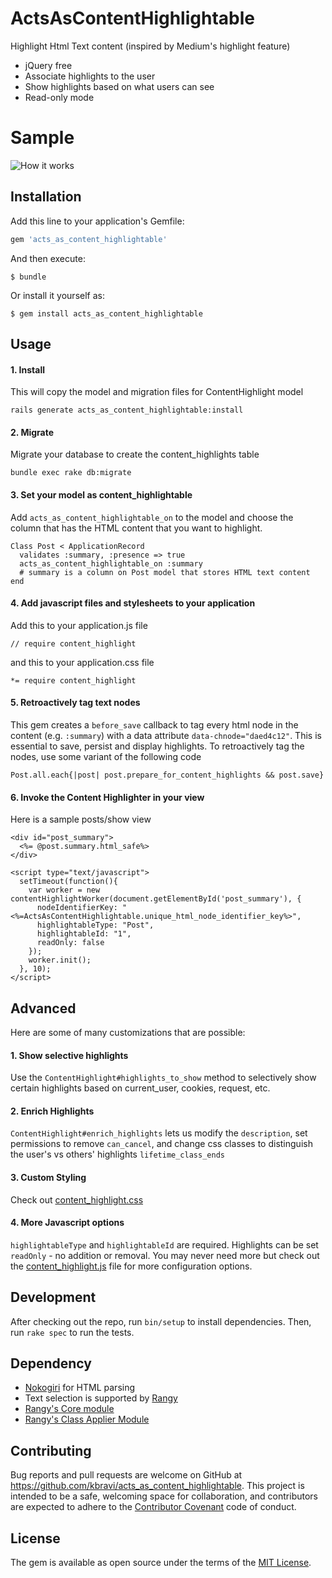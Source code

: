 # ActsAsContentHighlightable

Highlight Html Text content (inspired by Medium's highlight feature)
* jQuery free
* Associate highlights to the user
* Show highlights based on what users can see
* Read-only mode

# Sample
![How it works](http://i.imgur.com/xHBCBht.gif)

## Installation

Add this line to your application's Gemfile:

```ruby
gem 'acts_as_content_highlightable'
```

And then execute:

```
$ bundle
```

Or install it yourself as:

```
$ gem install acts_as_content_highlightable
```

## Usage

#### 1. Install
This will copy the model and migration files for ContentHighlight model

```
rails generate acts_as_content_highlightable:install
```

#### 2. Migrate
Migrate your database to create the content_highlights table

```
bundle exec rake db:migrate
```

#### 3. Set your model as content_highlightable
Add `acts_as_content_highlightable_on` to the model and choose the column that has the HTML content that you want to highlight.

```
Class Post < ApplicationRecord
  validates :summary, :presence => true
  acts_as_content_highlightable_on :summary
  # summary is a column on Post model that stores HTML text content
end
```

#### 4. Add javascript files and stylesheets to your application
Add this to your application.js file
```
// require content_highlight
```
and this to your application.css file
```
*= require content_highlight
```

#### 5. Retroactively tag text nodes
This gem creates a `before_save` callback to tag every html node in the content (e.g. `:summary`) with a data attribute `data-chnode="daed4c12"`. This is essential to save, persist and display highlights. To retroactively tag the nodes, use some variant of the following code
```
Post.all.each{|post| post.prepare_for_content_highlights && post.save}
```

#### 6. Invoke the Content Highlighter in your view
Here is a sample posts/show view
```
<div id="post_summary">
  <%= @post.summary.html_safe%>
</div>

<script type="text/javascript">
  setTimeout(function(){
    var worker = new contentHighlightWorker(document.getElementById('post_summary'), {
      nodeIdentifierKey: "<%=ActsAsContentHighlightable.unique_html_node_identifier_key%>",
      highlightableType: "Post",
      highlightableId: "1",
      readOnly: false
    });
    worker.init();
  }, 10);
</script>

```

## Advanced
Here are some of many customizations that are possible:
#### 1. Show selective highlights
Use the `ContentHighlight#highlights_to_show` method to selectively show certain highlights based on current_user, cookies, request, etc.

#### 2. Enrich Highlights
`ContentHighlight#enrich_highlights` lets us modify the `description`, set permissions to remove `can_cancel`, and change css classes to distinguish the user's vs others' highlights `lifetime_class_ends`

#### 3. Custom Styling
Check out [content_highlight.css](./vendor/assets/stylesheets/content_highlight.css)

#### 4. More Javascript options
`highlightableType` and `highlightableId` are required. Highlights can be set `readOnly` - no addition or removal. You may never need more but check out the [content_highlight.js](./vendor/assets/javascripts/content_highlight.js) file for more configuration options.

## Development

After checking out the repo, run `bin/setup` to install dependencies. Then, run `rake spec` to run the tests.

## Dependency

* [Nokogiri](https://github.com/sparklemotion/nokogiri) for HTML parsing
* Text selection is supported by [Rangy](https://www.github.com/timdown/rangy)
* [Rangy's Core module](https://github.com/timdown/rangy/blob/master/src/core/core.js)
* [Rangy's Class Applier Module](https://github.com/timdown/rangy/blob/master/src/modules/rangy-classapplier.js)


## Contributing

Bug reports and pull requests are welcome on GitHub at https://github.com/kbravi/acts_as_content_highlightable. This project is intended to be a safe, welcoming space for collaboration, and contributors are expected to adhere to the [Contributor Covenant](http://contributor-covenant.org) code of conduct.


## License

The gem is available as open source under the terms of the [MIT License](http://opensource.org/licenses/MIT).

